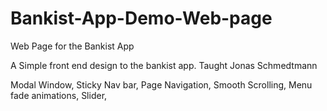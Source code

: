 # Bankist-App-Demo-Web-page
Web Page for the Bankist App

A Simple front end design to the bankist app. Taught Jonas Schmedtmann

Modal Window, 
Sticky Nav bar, 
Page Navigation, 
Smooth Scrolling, 
Menu fade animations, 
Slider, 
